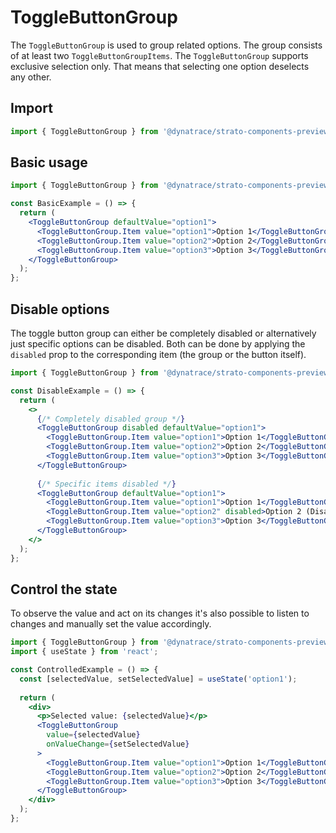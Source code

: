 # ToggleButtonGroup

The `ToggleButtonGroup` is used to group related options. The group consists of at least two `ToggleButtonGroupItems`. The `ToggleButtonGroup` supports exclusive selection only. That means that selecting one option deselects any other.

## Import

```jsx
import { ToggleButtonGroup } from '@dynatrace/strato-components-preview/buttons';
```

## Basic usage

```jsx
import { ToggleButtonGroup } from '@dynatrace/strato-components-preview/buttons';

const BasicExample = () => {
  return (
    <ToggleButtonGroup defaultValue="option1">
      <ToggleButtonGroup.Item value="option1">Option 1</ToggleButtonGroup.Item>
      <ToggleButtonGroup.Item value="option2">Option 2</ToggleButtonGroup.Item>
      <ToggleButtonGroup.Item value="option3">Option 3</ToggleButtonGroup.Item>
    </ToggleButtonGroup>
  );
};
```

## Disable options

The toggle button group can either be completely disabled or alternatively just specific options can be disabled. Both can be done by applying the `disabled` prop to the corresponding item (the group or the button itself).

```jsx
import { ToggleButtonGroup } from '@dynatrace/strato-components-preview/buttons';

const DisableExample = () => {
  return (
    <>
      {/* Completely disabled group */}
      <ToggleButtonGroup disabled defaultValue="option1">
        <ToggleButtonGroup.Item value="option1">Option 1</ToggleButtonGroup.Item>
        <ToggleButtonGroup.Item value="option2">Option 2</ToggleButtonGroup.Item>
        <ToggleButtonGroup.Item value="option3">Option 3</ToggleButtonGroup.Item>
      </ToggleButtonGroup>
      
      {/* Specific items disabled */}
      <ToggleButtonGroup defaultValue="option1">
        <ToggleButtonGroup.Item value="option1">Option 1</ToggleButtonGroup.Item>
        <ToggleButtonGroup.Item value="option2" disabled>Option 2 (Disabled)</ToggleButtonGroup.Item>
        <ToggleButtonGroup.Item value="option3">Option 3</ToggleButtonGroup.Item>
      </ToggleButtonGroup>
    </>
  );
};
```

## Control the state

To observe the value and act on its changes it's also possible to listen to changes and manually set the value accordingly.

```jsx
import { ToggleButtonGroup } from '@dynatrace/strato-components-preview/buttons';
import { useState } from 'react';

const ControlledExample = () => {
  const [selectedValue, setSelectedValue] = useState('option1');
  
  return (
    <div>
      <p>Selected value: {selectedValue}</p>
      <ToggleButtonGroup 
        value={selectedValue} 
        onValueChange={setSelectedValue}
      >
        <ToggleButtonGroup.Item value="option1">Option 1</ToggleButtonGroup.Item>
        <ToggleButtonGroup.Item value="option2">Option 2</ToggleButtonGroup.Item>
        <ToggleButtonGroup.Item value="option3">Option 3</ToggleButtonGroup.Item>
      </ToggleButtonGroup>
    </div>
  );
};
``` 